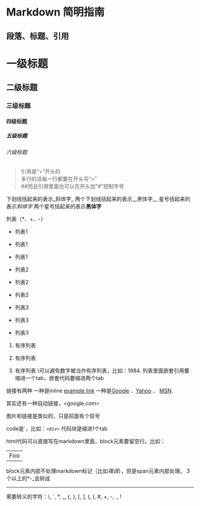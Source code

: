Markdown 简明指南
=

段落、标题、引用
-

# 一级标题

## 二级标题

### 三级标题

#### 四级标题

##### 五级标题

###### 六级标题

>引用是“>”开头的  
>多行的话每一行都要在开头写“>”  
>##而且引用里面也可以在开头加“#”控制字号

下划线括起来的表示_斜体字_
两个下划线括起来的表示__黑体字__
星号括起来的表示*斜体字*
两个星号括起来的表示**黑体字**

列表（*、+、-）

* 列表1

* 列表1

* 列表1

+ 列表2

+ 列表2

+ 列表2

- 列表3

- 列表3

- 列表3

1. 有序列表

2. 有序列表

3. 有序列表
   \可以避免数字被当作有序列表，比如：1984\.
   列表里面嵌套引用要缩进一个tab，嵌套代码要缩进两个tab

链接有两种
一种是inline [example link](http://example.com/)
一种是[Google][1] 、[Yahoo][2] 、 [MSN][3].

[1]: http://google.com/        "Google"
[2]: http://search.yahoo.com/  "Yahoo Search"
[3]: http://search.msn.com/    "MSN Search"

其实还有一种自动链接，<google.com>

图片和链接是类似的，只是前面有个叹号

code是\`，比如：`<div>`
代码块是缩进1个tab

html代码可以直接写在markdown里面，block元素要留空行。比如：

<table>
    <tr>
        <td>Foo</td>
    </tr>
</table>

block元素内部不处理markdown标记（比如*强调*），但是span元素内部处理。
3个以上的\*\-\_会转成<hr/>

需要转义的字符：\\, \`, \*, \_, \{, \}, \[, \], \(, \), \#, \+, \-, \., \!